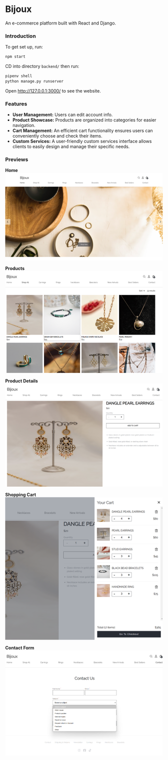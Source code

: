 # Bijoux

An e-commerce platform built with React and Django.

### Introduction
To get set up, run:
```bash
npm start
```
CD into directory `backend/` then run:
```bash
pipenv shell
python manage.py runserver
```
Open http://127.0.0.1:3000/ to see the website.

### Features
- **User Management:** Users can edit account info.
- **Product Showcase:** Products are organized into categories for easier navigation.
- **Cart Management:** An efficient cart functionality ensures users can conveniently choose and check their items.
- **Custom Services:** A user-friendly custom services interface allows clients to easily design and manage their specific needs.
### Previews
**Home**
![img_4.png](img_4.png)

**Products**
![img_5.png](img_5.png)

**Product Details**
![img_6.png](img_6.png)

**Shopping Cart**
![img_7.png](img_7.png)

**Contact Form**
![img_8.png](img_8.png)